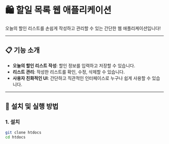 # 🛍️ 할일 목록 웹 애플리케이션

오늘의 할인 리스트를 손쉽게 작성하고 관리할 수 있는 간단한 웹 애플리케이션입니다!

---

## 📋 기능 소개
- **오늘의 할인 리스트 작성**: 할인 정보를 입력하고 저장할 수 있습니다.
- **리스트 관리**: 작성한 리스트를 확인, 수정, 삭제할 수 있습니다.
- **사용자 친화적인 UI**: 간단하고 직관적인 인터페이스로 누구나 쉽게 사용할 수 있습니다.

---

## 🚀 설치 및 실행 방법

### 1. 설치
```bash
git clone htdocs
cd htdocs
